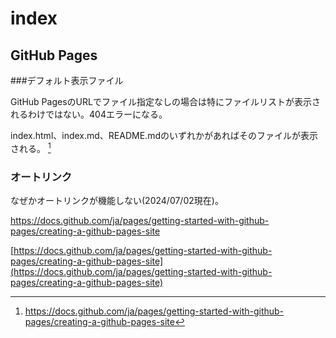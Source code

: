 # index
## GitHub Pages
###デフォルト表示ファイル

GitHub PagesのURLでファイル指定なしの場合は特にファイルリストが表示されるわけではない。404エラーになる。

index.html、index.md、README.mdのいずれかがあればそのファイルが表示される。 [^1]

[^1]: https://docs.github.com/ja/pages/getting-started-with-github-pages/creating-a-github-pages-site

### オートリンク

なぜかオートリンクが機能しない(2024/07/02現在)。

https://docs.github.com/ja/pages/getting-started-with-github-pages/creating-a-github-pages-site

[https://docs.github.com/ja/pages/getting-started-with-github-pages/creating-a-github-pages-site](https://docs.github.com/ja/pages/getting-started-with-github-pages/creating-a-github-pages-site)
